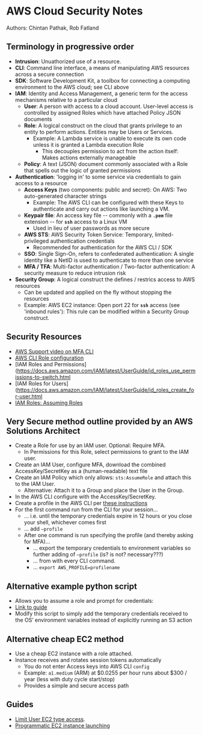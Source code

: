 # AWS Cloud Security Notes

Authors: Chintan Pathak, Rob Fatland

## Terminology in progressive order

* **Intrusion**: Unuathorized use of a resource.
* **CLI**: Command line interface, a means of manipulating AWS resources across a secure connection
* **SDK**: Software Development Kit, a toolbox for connecting a computing environment to the AWS cloud; see CLI above
* **IAM**: Identity and Access Management, a generic term for the access mechanisms relative to a particular cloud
    * __User__: A person with access to a cloud account. User-level access is controlled by assigned Roles which have attached Policy JSON documents  
    * __Role__: A logical construct on the cloud that grants privilege to an entity to perform actions. Entities may be Users or Services.
        * Example: A Lambda service is unable to execute its own code unless it is granted a Lambda execution Role
            * This decouples permission to act from the action itself: Makes actions externally manageable
    * __Policy__: A text (JSON) document commonly associated with a Role that spells out the logic of granted permissions
* **Authentication**: 'logging in' to some service via credentials to gain access to a resource
    * __Access Keys__ (two components: public and secret): On AWS: Two auto-generated character strings
        * Example: The AWS CLI can be configured with these Keys to authenticate and carry out actions like launching a VM.
    * __Keypair file__: An access key file -- commonly with a **`.pem`** file extension -- for **`ssh`** access to a Linux VM
        * Used in lieu of user passwords as more secure
    * __AWS STS__: AWS Security Token Service: Temporary, limited-privileged authentication credentials
        * Recommended for authentication for the AWS CLI / SDK
    * **SSO**: Single Sign-On, refers to confederated authentication: A single identity like a NetID is used to authenticate to more than one service
    * **MFA / TFA**: Multi-factor authentication / Two-factor authentication: A security measure to reduce intrusion risk
* **Security Group**: A logical construct the defines / restrics access to AWS resources 
    * Can be updated and applied on the fly without stopping the resources 
    * Example: AWS EC2 instance: Open port 22 for **`ssh`** access (see 'inbound rules'): This rule can be modified within a Security Group construct.



## Security Resources

* [AWS Support video on MFA CLI](https://aws.amazon.com/premiumsupport/knowledge-center/authenticate-mfa-cli/)
* [AWS CLI Role configuration](https://docs.aws.amazon.com/cli/latest/userguide/cli-configure-role.html#cli-configure-role-mfa)
* [IAM Roles and Permissions](https://docs.aws.amazon.com/IAM/latest/UserGuide/id_roles_use_permissions-to-switch.html
* [IAM Roles for Users](https://docs.aws.amazon.com/IAM/latest/UserGuide/id_roles_create_for-user.html
* [IAM Roles: Assuming Roles](https://awscli.amazonaws.com/v2/documentation/api/latest/reference/sts/assume-role.html)


## Very Secure method outline provided by an AWS Solutions Architect

* Create a Role for use by an IAM user. Optional: Require MFA.
  * In Permissions for this Role, select permissions to grant to the IAM user.
* Create an IAM User, configure MFA, download the combined AccessKey/SecretKey as a (human-readable) text file
* Create an IAM Policy which only allows: `sts:AssumeRole` and attach this to the IAM User. 
  * Alternative: Attach it to a Group and place the User in the Group.
* In the AWS CLI configure with the AccessKey/SecretKey.
* Create a profile in the AWS CLI per [these instructions](https://docs.aws.amazon.com/cli/latest/userguide/cli-configure-role.html#cli-configure-role-mfa)
* For the first command run from the CLI for your session...
  * ... i.e. until the temporary credentials expire in 12 hours or you close your shell, whichever comes first
  * ... add `–profile` 
  * After one command is run specifying the profile (and thereby asking for MFA)...
    * ... export the temporary credentials to environment variables so further adding of `–profile` (is? is not? necessary???)
    * ... from with every CLI command.
    * ... `export AWS_PROFILE=profilename`

## Alternative example python script

* Allows you to assume a role and prompt for credentials:
* [Link to guide](https://docs.aws.amazon.com/IAM/latest/UserGuide/id_credentials_mfa_sample-code.html#MFAProtectedAPI-example-assumerole)
* Modify this script to simply add the temporary credentials received to the OS’ environment variables instead of explicitly running an S3 action

## Alternative cheap EC2 method

* Use a cheap EC2 instance with a role attached. 
* Instance receives and rotates session tokens automatically
    * You do not enter Access keys into AWS CLI `config`
    * Example: `a1.medium` (ARM) at $0.0255 per hour runs about $300 / year (less with duty cycle start/stop) 
    * Provides a simple and secure access path

## Guides

* [Limit User EC2 type access](Guides/limiting_ec2_instance_types.md). 
* [Programmatic EC2 instance launching](Guides/programatic_ec2_cw.md)
